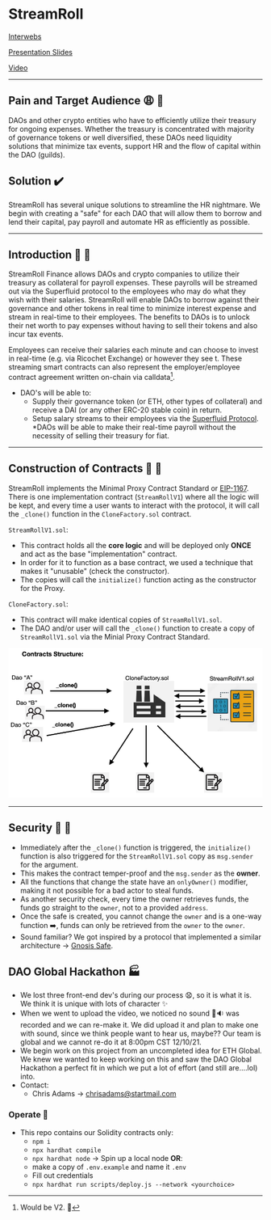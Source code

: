 # StreamRoll
[Interwebs](https://streamroll.netlify.app/)

[Presentation Slides](https://www.canva.com/design/DAEsGA41-_Y/6tE3j28XecoUz6mWRt5jJA/view#1)

[Video]()

---

## Pain and Target Audience :weary: :dart:
DAOs and other crypto entities who have to efficiently utilize their treasury for ongoing expenses.  Whether the treasury is concentrated with majority of governance tokens or well diversified, these DAOs need liquidity solutions that minimize tax events, support HR and the flow of capital within the DAO (guilds). 

## Solution :heavy_check_mark:
StreamRoll has several unique solutions to streamline the HR nightmare.  We begin with creating a "safe" for each DAO that will allow them to borrow and lend their capital, pay payroll and automate HR as efficiently as possible. 


---
## Introduction :wave: :metal:

StreamRoll Finance allows DAOs and crypto companies to utilize their treasury as collateral for payroll expenses. These payrolls will be streamed out via the Superfluid protocol to the employees who may do what they wish with their salaries. StreamRoll will enable DAOs to borrow against their governance and other tokens in real time to minimize interest expense and stream in real-time to their employees. The benefits to DAOs is to unlock their net worth to pay expenses without having to sell their tokens and also incur tax events. 

Employees can receive their salaries each minute and can choose to invest in real-time (e.g. via Ricochet Exchange) or however they see t. These streaming smart contracts can also represent the employer/employee contract agreement written on-chain via calldata[^1]. 
* DAO's will be able to:
  * Supply their governance token (or ETH, other types of collateral) and receive a DAI (or any other ERC-20 stable coin) in return.
  * Setup salary streams to their employees via the [Superfluid Protocol](https://docs.superfluid.finance/superfluid/docs/constant-flow-agreement).
  *DAOs will be able to make their real-time payroll without the necessity of selling their treasury for fiat. 



---
## Construction of Contracts :page_with_curl: :hammer:


StreamRoll implements the Minimal Proxy Contract Standard or [EIP-1167](https://eips.ethereum.org/EIPS/eip-1167). There is one implementation contract (`StreamRollV1`) where all the logic will be kept, and every time a user wants to interact with the protocol, it will call the `_clone()` function in the `CloneFactory.sol` contract.

`StreamRollV1.sol`:
* This contract holds all the **core logic** and will be deployed only **ONCE** and act as the base "implementation" contract.
* In order for it to function as a base contract, we used a technique that makes it "unusable" (check the constructor).
* The copies will call the `initialize()` function acting as the constructor for the Proxy.

`CloneFactory.sol`:
* This contract will make identical copies of `StreamRollV1.sol`.
* The DAO and/or user will call the `_clone()` function to create a copy of `StreamRollV1.sol` via the Minial Proxy Contract Standard. 

<img src ="https://github.com/StreamRoll/streamroll/blob/master/images/ProxyStructure.png">

---
## Security :closed_lock_with_key: :link:
* Immediately after the `_clone()` function is triggered, the `initialize()` function is also triggered for the `StreamRollV1.sol` copy as `msg.sender` for the argument. 
* This makes the contract temper-proof and the `msg.sender` as the **owner**. 
* All the functions that change the state have an `onlyOwner()` modifier, making it not possible for a bad actor to steal funds.
* As another security check, every time the owner retrieves funds, the funds go straight to the `owner`, not to a provided `address`. 
* Once the safe is created, you cannot change the `owner` and is a one-way function :arrow_right:, funds can only be retrieved from the `owner` to the `owner`.
* Sound familiar? We got inspired by a protocol that implemented a similar architecture → [Gnosis Safe](https://gnosis-safe.io/).

## DAO Global Hackathon :factory:
* We lost three front-end dev's during our process  :anguished:, so it is what it is.  We think it is unique with lots of character :sparkles:
* When we went to upload the video, we noticed no sound :no_entry_sign::sound: was recorded and we can re-make it.  We did upload it and plan to make one with sound, since we think people want to hear us, maybe??  Our team is global and we cannot re-do it at 8:00pm CST 12/10/21. 
* We begin work on this project from an uncompleted idea for ETH Global.  We knew we wanted to keep working on this and saw the DAO Global Hackathon a perfect fit in which we put a lot of effort (and still are....lol) into.
* Contact:
  * Chris Adams → chrisadams@startmail.com  

### Operate :key:
* This repo contains our Solidity contracts only:
  * `npm i`
  * `npx hardhat compile`
  * `npx hardhat node` → Spin up a local node **OR**:
  * make a copy of `.env.example` and name it `.env`
  * Fill out credentials 
  * `npx hardhat run scripts/deploy.js --network <yourchoice>` 

[^1]: Would be V2. :checkered_flag:









